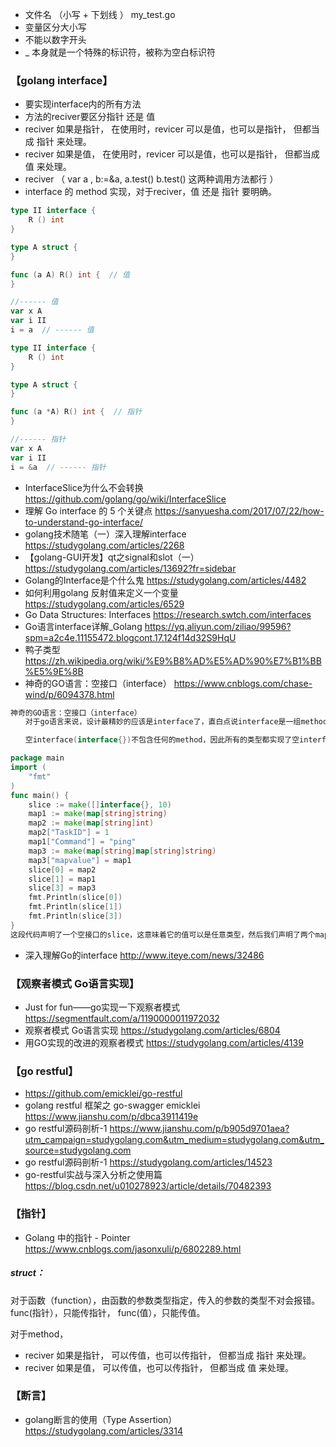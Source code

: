 * 文件名 （小写 + 下划线 ）   my_test.go
* 变量区分大小写
* 不能以数字开头
* _ 本身就是一个特殊的标识符，被称为空白标识符

### 【golang interface】
* 要实现interface内的所有方法
* 方法的reciver要区分指针 还是 值
* reciver 如果是指针， 在使用时，revicer 可以是值，也可以是指针， 但都当成 指针 来处理。 
* reciver 如果是值，   在使用时，revicer 可以是值，也可以是指针， 但都当成 值 来处理。
* reciver （ var a , b:=&a,  a.test() b.test() 这两种调用方法都行 ）
* interface 的 method 实现，对于reciver，值 还是 指针 要明确。
```go
type II interface {
    R () int
}

type A struct {
}

func (a A) R() int {  // 值
}

//------ 值
var x A
var i II
i = a  // ------ 值
```

```go
type II interface {
    R () int
}

type A struct {
}

func (a *A) R() int {  // 指针
}

//------ 指针
var x A
var i II
i = &a  // ------ 指针
```
* InterfaceSlice为什么不会转换  https://github.com/golang/go/wiki/InterfaceSlice
* 理解 Go interface 的 5 个关键点 https://sanyuesha.com/2017/07/22/how-to-understand-go-interface/
* golang技术随笔（一）深入理解interface  https://studygolang.com/articles/2268
* 【golang-GUI开发】qt之signal和slot（一）https://studygolang.com/articles/13692?fr=sidebar
* Golang的Interface是个什么鬼 https://studygolang.com/articles/4482
* 如何利用golang 反射值来定义一个变量 https://studygolang.com/articles/6529
* Go Data Structures: Interfaces https://research.swtch.com/interfaces
* Go语言interface详解_Golang https://yq.aliyun.com/ziliao/99596?spm=a2c4e.11155472.blogcont.17.124f14d32S9HqU
* 鸭子类型 https://zh.wikipedia.org/wiki/%E9%B8%AD%E5%AD%90%E7%B1%BB%E5%9E%8B
* 神奇的GO语言：空接口（interface） https://www.cnblogs.com/chase-wind/p/6094378.html
``` go
神奇的GO语言：空接口（interface）
　　对于go语言来说，设计最精妙的应该是interface了，直白点说interface是一组method的组合。至于更加详细的描述，本文不做介绍，今天谈谈空接口。

　　空interface(interface{})不包含任何的method，因此所有的类型都实现了空interface。空interface在我们需要存储任意类型的数值的时候相当有用，有点类似于C语言的void*类型。请看下面的代码：

package main
import (
    "fmt"
)
func main() {
    slice := make([]interface{}, 10)
    map1 := make(map[string]string)
    map2 := make(map[string]int)
    map2["TaskID"] = 1
    map1["Command"] = "ping"
    map3 := make(map[string]map[string]string)
    map3["mapvalue"] = map1
    slice[0] = map2
    slice[1] = map1
    slice[3] = map3
    fmt.Println(slice[0])
    fmt.Println(slice[1])
    fmt.Println(slice[3])
}
这段代码声明了一个空接口的slice，这意味着它的值可以是任意类型，然后我们声明了两个map，一个是map[string]string，一个是map[string]int，然后在声明一个map的map类型，将这三个类型赋值给slice，使得slice可以存贮各种不同类型的数据，想想看，一个可变数组中，存储了一个key为string类型，value为int类型的map，又存储了一个key为string类型，value为string类型的map，还存储了一个map的map，这对c/c++转go的程序员们来说是多么让人吃惊。
```
* 深入理解Go的interface  http://www.iteye.com/news/32486

### 【观察者模式 Go语言实现】
* Just for fun——go实现一下观察者模式 https://segmentfault.com/a/1190000011972032
* 观察者模式 Go语言实现 https://studygolang.com/articles/6804
* 用GO实现的改进的观察者模式 https://studygolang.com/articles/4139
### 【go restful】
* https://github.com/emicklei/go-restful
* golang restful 框架之 go-swagger emicklei https://www.jianshu.com/p/dbca3911419e
* go restful源码剖析-1 https://www.jianshu.com/p/b905d9701aea?utm_campaign=studygolang.com&utm_medium=studygolang.com&utm_source=studygolang.com
* go restful源码剖析-1 https://studygolang.com/articles/14523 
* go-restful实战与深入分析之使用篇 https://blog.csdn.net/u010278923/article/details/70482393

### 【指针】
* Golang 中的指针 - Pointer  https://www.cnblogs.com/jasonxuli/p/6802289.html
##### struct：
 对于函数（function），由函数的参数类型指定，传入的参数的类型不对会报错。
 func(指针），只能传指针， func(值），只能传值。
 
 对于method， 
 * reciver 如果是指针， 可以传值，也可以传指针， 但都当成 指针 来处理。
 * reciver 如果是值，   可以传值，也可以传指针， 但都当成 值   来处理。
 
 ### 【断言】
 * golang断言的使用（Type Assertion） https://studygolang.com/articles/3314
 
 
 
